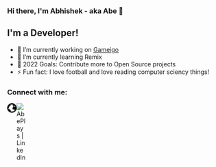 ### Hi there, I'm Abhishek - aka Abe 👋
<!-- ![](https://komarev.com/ghpvc/?username=AbePlays&color=green) -->

## I'm a Developer!

- 🔭 I’m currently working on [Gameigo][Gameigo]
- 🌱 I’m currently learning Remix
- 🥅 2022 Goals: Contribute more to Open Source projects
- ⚡ Fun fact: I love football and love reading computer sciency things!

### Connect with me:

[<img align="left" alt="My Portfolio Website" width="22px" src="https://raw.githubusercontent.com/iconic/open-iconic/master/svg/globe.svg" />][website]
[<img align="left" alt="AbePlays | LinkedIn" width="22px" src="https://cdn.jsdelivr.net/npm/simple-icons@v3/icons/linkedin.svg" />][linkedin]

[website]: https://wrongabhishek.com
[linkedin]: https://www.linkedin.com/in/abe10/
[memestagram]: https://github.com/AbePlays/Memestagram
[xkcd]: https://github.com/AbePlays/xkcd
[Restauro]: https://github.com/AbePlays/Restauro
[Viewster]: https://github.com/AbePlays/Viewster
[Outfitr]: https://github.com/AbePlays/Outfitr
[Gameigo]: https://gameigo.vercel.app
